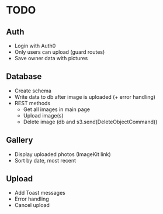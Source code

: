 # TODO

## Auth

- Login with Auth0
- Only users can upload (guard routes)
- Save owner data with pictures

## Database

- Create schema
- Write data to db after image is uploaded (+ error handling)
- REST methods
  - Get all images in main page
  - Upload image(s)
  - Delete image (db and s3.send(DeleteObjectCommand))

## Gallery

- Display uploaded photos (ImageKit link)
- Sort by date, most recent

## Upload

- Add Toast messages
- Error handling
- Cancel upload
